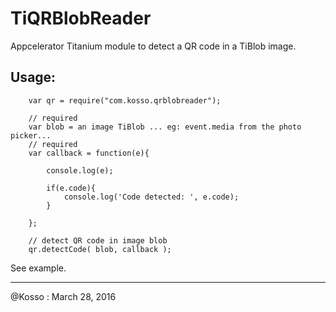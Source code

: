# TiQRBlobReader

Appcelerator Titanium module to detect a QR code in a TiBlob image.


## Usage:

```
    var qr = require("com.kosso.qrblobreader");
 
    // required
    var blob = an image TiBlob ... eg: event.media from the photo picker...
    // required
    var callback = function(e){
        
        console.log(e);

        if(e.code){
        	console.log('Code detected: ', e.code);
        }

    };
 
    // detect QR code in image blob
    qr.detectCode( blob, callback );

```

See example.

-------------------

@Kosso : March 28, 2016